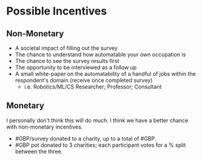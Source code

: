 # Possible Incentives


## Non-Monetary

- A societal impact of filling out the survey
- The chance to understand how automatable your own occupation is
- The chance to see the survey results first
- The opportunity to be interviewed as a follow up
- A small white-paper on the automatability of a handful of jobs within the respondent's domain (receive once completed survey)
	- i.e. Robotics/ML/CS Researcher; Professor; Consultant


## Monetary
I personally don't think this will do much. I think we have a better chance with non-monetary incentives.

- #GBP/survey donated to a charity, up to a total of #GBP.
- #GBP pot donated to 3 charities; each participant votes for a % split between the three.
